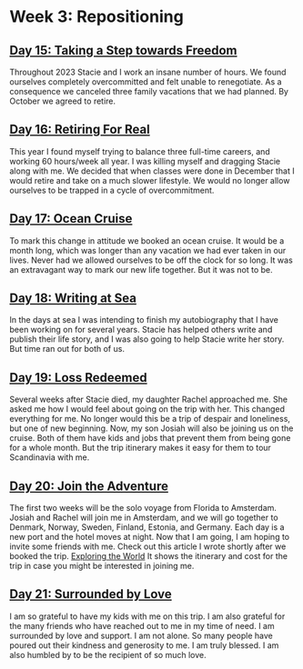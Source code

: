 # Week 3: Repositioning


## [Day 15: Taking a Step towards Freedom](/after/15.md)                        

Throughout 2023 Stacie and I work an insane number of hours.  We found ourselves completely overcommitted and felt
unable to renegotiate.  As a consequence we canceled three family vacations that we had planned.
By October we agreed to retire.


## [Day 16: Retiring For Real](/after/16.md)                                     

This year I found myself trying to balance three full-time careers, and working 60 hours/week all year.  I was killing
myself and dragging Stacie along with me.  We decided that when classes were done in December that I would retire and
take on a much slower lifestyle.  We would no longer allow ourselves to be trapped in a cycle of overcommitment.


## [Day 17: Ocean Cruise](/after/17.md)                                          

To mark this change in attitude we booked an ocean cruise.  It would be a month long, which was longer than any vacation
we had ever taken in our lives.  Never had we allowed ourselves to be off the clock for so long.  It was an extravagant
way to mark our new life together. But it was not to be.


## [Day 18: Writing at Sea](/after/18.md)                                        

In the days at sea I was intending to finish my autobiography that I have been working on for several years.  Stacie has
helped others write and publish their life story, and I was also going to help Stacie write her story.  But time ran out for
both of us.


## [Day 19: Loss Redeemed](/after/19.md)                                         

Several weeks after Stacie died, my daughter Rachel approached me.  She asked me how I would feel about going on the
trip with her.  This changed everything for me.   No longer would this be a trip of despair and loneliness, but one of
new beginning. 
Now,  my son Josiah will also be joining us on the cruise.  Both of them have kids and jobs that prevent them from being
gone for a whole month. But the trip itinerary makes it easy for them to tour Scandinavia with me.  


## [Day 20: Join the Adventure](/after/20.md)                                    

The first  two weeks will be the solo voyage from Florida to Amsterdam.  Josiah and Rachel will join me in Amsterdam,
and we will go together to Denmark, Norway, Sweden, Finland, Estonia, and Germany.  Each day is a new port and the hotel
moves at night.
Now that I am going, I am hoping to invite some friends with me.  Check out this article I wrote shortly after we booked the trip. 
[Exploring the World](https://seamansguide.com/journey/Cruise.md)
It shows the itinerary and cost for the trip in case you might be interested in
joining me.


## [Day 21: Surrounded by Love](/after/21.md)                                    

I am so grateful to have my kids with me on this trip.  I am also grateful for the many friends who have reached out to
me in my time of need.  I am surrounded by love and support.  I am not alone. So many people have poured out their kindness 
and generosity to me.  I am truly blessed.  I am also humbled by to be the recipient of so much love.


